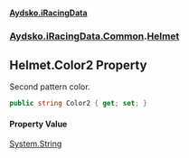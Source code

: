 #### [Aydsko.iRacingData](index.md 'index')
### [Aydsko.iRacingData.Common](index.md#Aydsko.iRacingData.Common 'Aydsko.iRacingData.Common').[Helmet](Helmet.md 'Aydsko.iRacingData.Common.Helmet')

## Helmet.Color2 Property

Second pattern color.

```csharp
public string Color2 { get; set; }
```

#### Property Value
[System.String](https://docs.microsoft.com/en-us/dotnet/api/System.String 'System.String')